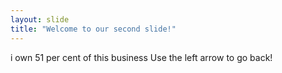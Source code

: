```yaml
---
layout: slide
title: "Welcome to our second slide!"
---
```

i own 51 per cent of this business 
Use the left arrow to go back!
